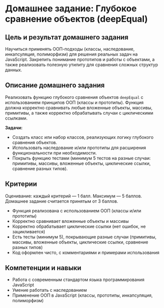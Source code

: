 # Домашнее задание: Глубокое сравнение объектов (deepEqual)

## Цель и результат домашнего задания

Научиться применять ООП-подходы (классы, наследование, инкапсуляция, полиморфизм) для решения реальных задач на JavaScript. Закрепить понимание прототипов и работы с объектами, а также реализовать полезную утилиту для сравнения сложных структур данных.

## Описание домашнего задания

Реализовать функцию глубокого сравнения объектов `deepEqual` с использованием принципов ООП (классы и прототипы). Функция должна корректно сравнивать любые вложенные объекты, массивы, примитивы, а также корректно обрабатывать случаи с циклическими ссылками.

**Задачи:**

- Создать класс или набор классов, реализующих логику глубокого сравнения объектов.
- Использовать наследование и/или прототипы для расширения функциональности при необходимости.
- Покрыть функцию тестами (минимум 5 тестов на разные случаи: примитивы, массивы, вложенные объекты, циклические ссылки, сравнение разных типов).

## Критерии

Оценивание: каждый критерий — 1 балл. Максимум — 5 баллов. Домашнее задание считается принятым от 3 баллов.

- Функция реализована с использованием ООП (классы и/или прототипы)
- Корректно сравнивает вложенные объекты и массивы
- Корректно обрабатывает циклические ссылки (нет ошибок, не зацикливается)
- Есть тесты (минимум 5), покрывающие разные случаи (примитивы, массивы, вложенные объекты, циклические ссылки, сравнение разных типов)
- Код оформлен чисто, с комментариями и примерами использования

## Компетенции и навыки

- Работа с современным стандартом языка программирования JavaScript
- Умение работать с наследованием
- Применение ООП в JavaScript (классы, прототипы, инкапсуляция, полиморфизм)
